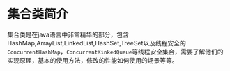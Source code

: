 # 集合类简介
集合类是在java语言中非常精华的部分，包含HashMap,ArrayList,LinkedList,HashSet,TreeSet以及线程安全的`ConcurrentHashMap`，`ConcurrentKinkedQueue`等线程安全集合，需要了解他们的实现原理，基本的使用方法，修改的性能如何使用的场景等等。